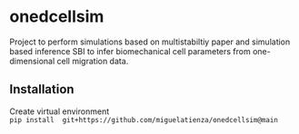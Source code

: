 # onedcellsim

Project to perform simulations based on multistabiltiy paper and simulation based inference SBI to infer biomechanical cell parameters from one-dimensional cell migration data.

## Installation 
Create virtual environment <br />
`pip install  git+https://github.com/miguelatienza/onedcellsim@main`


